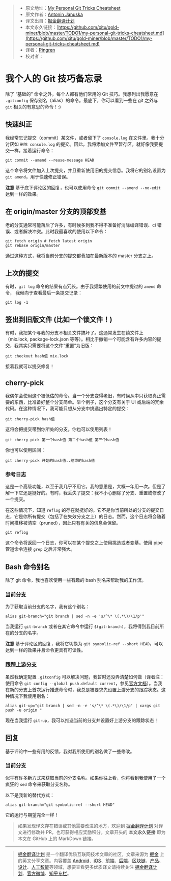 > * 原文地址：[My Personal Git Tricks Cheatsheet](https://dev.to/antjanus/my-personal-git-tricks-cheatsheet-23j1)
> * 原文作者：[Antonin Januska](https://dev.to/antjanus)
> * 译文出自：[掘金翻译计划](https://github.com/xitu/gold-miner)
> * 本文永久链接：[https://github.com/xitu/gold-miner/blob/master/TODO1/my-personal-git-tricks-cheatsheet.md](https://github.com/xitu/gold-miner/blob/master/TODO1/my-personal-git-tricks-cheatsheet.md)
> * 译者：[Pingren](https://github.com/Pingren)
> * 校对者：

# 我个人的 Git 技巧备忘录

除了 “基础的” 命令之外，每个人都有他们常用的 Git 技巧。我想列出我愿意在 `.gitconfig` 保存别名（alias）的命令。最底下，你可以看到一些在 git 之外与 `git` 相关的有意思的命令！:)

## 快速纠正

我经常忘记提交（commit）某文件，或者留下了 `console.log` 在文件里。我十分讨厌如 `删除 console.log` 的提交。因此，我将添加文件至暂存区，就好像我要提交一样，接着运行命令：

```
git commit --amend --reuse-message HEAD
```

这个命令将文件加入上次提交，并且重新使用旧的提交信息。我将它的别名设置为 `git amend`，用于快速修正错误。

**注意** 基于底下评论区的回复，也可以使用命令 `git commit --amend --no-edit` 达到一样的效果。

## 在 origin/master 分支的顶部变基

老的分支通常可能落后了许多，有时候多到我不得不准备好消除编译错误、ci 错误、或者解决冲突。此时我最喜欢的使用以下命令：

```
git fetch origin # fetch latest origin
git rebase origin/master
```

通过这种方式，我将当前分支的提交都叠加在最新版本的 master 分支之上。

## 上次的提交

有时，`git log` 命令的结果有点冗长。由于我频繁使用的前文中提过的 `amend` 命令， 我倾向于查看最后一条提交记录：

```
git log -1
```

## 签出到旧版文件 (比如一个锁文件！)

有时，我把某个与我的分支不相关文件搞坏了。这通常发生在锁文件上（mix.lock, package-lock.json 等等）。相比于撤销一个可能含有许多内容的提交，我其实只需要将这个文件“重置”为旧版：

```
git checkout hash值 mix.lock
```

接着我就可以提交修复！

## cherry-pick

我偶尔会使用这个被低估的命令。当一个分支变得老旧，有时候从中只获取真正需要的东西，比准备好整个分支简单。举个例子，这个分支有关于 UI 或后端的冗余代码。在这种情况下，我可能只想从分支中挑选出特定的提交：

```
git cherry-pick hash值
```

这将会把提交带到你所处的分支。你也可以使用列表！

```
git cherry-pick 第一个hash值 第二个hash值 第三个hash值
```

你也可以使用区间：

```
git cherry-pick 开始的hash值..结束的hash值
```

### 参考日志

这是一个高级功能，以至于我几乎不用它。我的意思是，大概一年用一次。但是了解一下它还是挺好的。有时，我丢失了提交：我不小心删除了分支、重置或修改了一个提交。

在这些情况下，知道 `reflog` 的存在就挺好的。它不是你当前所处的分支的提交日志，它是你所有提交（包括了在失效分支之上）的日志。然而，这个日志将会随着时间推移被清空（pruned），因此只有有关的信息会保留。

```
git reflog
```

这个命令将返回一个日志，你可以在某个提交之上使用挑选或者变基。使用 pipe 管道命令连接 `grep` 之后非常强大。

## Bash 命令别名

除了 git 命令，我也喜欢使用一些有趣的 bash 别名来帮助我的工作流。

### 当前分支

为了获取当前分支的名字，我有这个别名：

```
alias git-branch="git branch | sed -n -e 's/^\* \(.*\)/\1/p'"
```

当我运行 `git-branch` 或者在其它命令中运行 `$(git-branch)`，我将得到我目前所在的分支的名字。

**注意** 基于评论区的回复，我将它切换为 `git symbolic-ref --short HEAD`，可以达到一样的效果并且命令更具有可读性。

### 跟踪上游分支

虽然我确定配置 `.gitconfig` 可以解决问题，我暂时还没弄清楚如何做（译者注：使用命令 `git config --global push.default current`，参见[官方文档](https://git-scm.com/docs/git-config/#Documentation/git-config.txt-pushdefault)）。当我在新的分支上首次运行推送命令时，我总是被要求先设置上游分支的跟踪状态。这种情况下我使用别名：

```
alias git-up="git branch | sed -n -e 's/^\* \(.*\)/\1/p' | xargs git push -u origin "
```

现在当我运行 `git-up`，我可以推送当前的分支并设置好上游分支的跟踪状态！

## 回复

基于评论中一些有用的反馈，我对我所使用的别名做了一些修改。

### 当前分支

似乎有许多新方式来获取当前的分支名称。如果你往上看，你将看到我使用了一个疯狂的 `sed` 命令来获取分支名称。

以下是我新的替代方式：

```
alias git-branch="git symbolic-ref --short HEAD"
```

它的运行与期望完全一样！

> 如果发现译文存在错误或其他需要改进的地方，欢迎到 [掘金翻译计划](https://github.com/xitu/gold-miner) 对译文进行修改并 PR，也可获得相应奖励积分。文章开头的 **本文永久链接** 即为本文在 GitHub 上的 MarkDown 链接。

---

> [掘金翻译计划](https://github.com/xitu/gold-miner) 是一个翻译优质互联网技术文章的社区，文章来源为 [掘金](https://juejin.im) 上的英文分享文章。内容覆盖 [Android](https://github.com/xitu/gold-miner#android)、[iOS](https://github.com/xitu/gold-miner#ios)、[前端](https://github.com/xitu/gold-miner#前端)、[后端](https://github.com/xitu/gold-miner#后端)、[区块链](https://github.com/xitu/gold-miner#区块链)、[产品](https://github.com/xitu/gold-miner#产品)、[设计](https://github.com/xitu/gold-miner#设计)、[人工智能](https://github.com/xitu/gold-miner#人工智能)等领域，想要查看更多优质译文请持续关注 [掘金翻译计划](https://github.com/xitu/gold-miner)、[官方微博](http://weibo.com/juejinfanyi)、[知乎专栏](https://zhuanlan.zhihu.com/juejinfanyi)。
